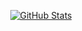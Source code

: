 <p align="center">
    <a href="https://github.com/boyhaiibo">
      <img alt="GitHub Stats" src="https://github-readme-stats.vercel.app/api?username=boyhaiibo&hide=["issues","prs"]&show_icons=true" />
    </a>
</p>
